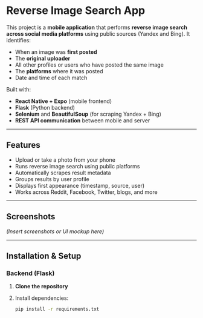 # Reverse Image Search App

This project is a **mobile application** that performs **reverse image search across social media platforms** using public sources (Yandex and Bing). It identifies:

- When an image was **first posted**
- The **original uploader**
- All other profiles or users who have posted the same image
- The **platforms** where it was posted
- Date and time of each match

Built with:
- **React Native + Expo** (mobile frontend)
- **Flask** (Python backend)
- **Selenium** and **BeautifulSoup** (for scraping Yandex + Bing)
- **REST API communication** between mobile and server

---

## Features

- Upload or take a photo from your phone
- Runs reverse image search using public platforms
- Automatically scrapes result metadata
- Groups results by user profile
- Displays first appearance (timestamp, source, user)
- Works across Reddit, Facebook, Twitter, blogs, and more

---

## Screenshots

*(Insert screenshots or UI mockup here)*

---

## Installation & Setup

### Backend (Flask)

1. **Clone the repository**
2. Install dependencies:

   ```bash
   pip install -r requirements.txt